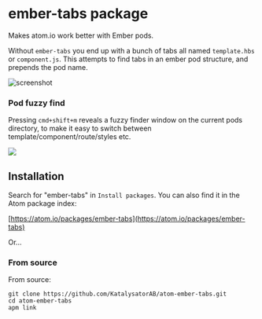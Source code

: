 # ember-tabs package

Makes atom.io work better with Ember pods.

Without `ember-tabs` you end up with a bunch of tabs all named `template.hbs` or `component.js`. This attempts to find tabs in an ember pod structure, and prepends the pod name.

![screenshot](http://i.imgur.com/PAsMJQP.png)

### Pod fuzzy find

Pressing `cmd+shift+m` reveals a fuzzy finder window on the current pods directory, to make it easy to switch between template/component/route/styles etc.

![](http://i.imgur.com/5zvc0Js.png)

## Installation

Search for "ember-tabs" in `Install packages`. You can also find it in the Atom package index:

[https://atom.io/packages/ember-tabs](https://atom.io/packages/ember-tabs)

Or...

### From source

From source:

    git clone https://github.com/KatalysatorAB/atom-ember-tabs.git
    cd atom-ember-tabs
    apm link
